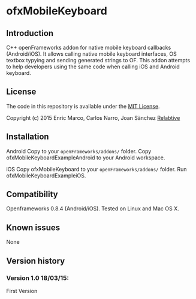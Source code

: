 ofxMobileKeyboard
=====================================

Introduction
------------
C++ openFrameworks addon for native mobile keyboard callbacks (Android/iOS). It allows calling native mobile keyboard interfaces, OS textbox typying and sending generated strings to OF. This addon attempts to help developers using the same code when calling iOS and Android keyboard.

License
-------
The code in this repository is available under the [MIT License](https://secure.wikimedia.org/wikipedia/en/wiki/Mit_license).   

Copyright (c) 2015 Enric Marco, Carlos Narro, Joan Sànchez
[Relabtive](http://www.relabtive.com) 

Installation
------------

Android
Copy to your `openFrameworks/addons/` folder.
Copy ofxMobileKeyboardExampleAndroid to your Android workspace.

iOS
Copy ofxMobileKeyboard to your `openFrameworks/addons/` folder.
Run ofxMobileKeyboardExampleiOS.

Compatibility
------------
Openframeworks 0.8.4 (Android/iOS).
Tested on Linux and Mac OS X.

Known issues
------------
None

Version history
------------

### Version 1.0 18/03/15:
First Version


